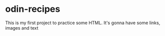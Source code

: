 # odin-recipes
This is my first project to practice some HTML. It's gonna have some links, images and text